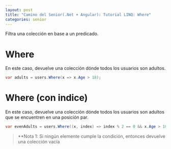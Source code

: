 ```yaml
---
layout: post
title: "Camino del Senior(.Net + Angular): Tutorial LINQ: Where"
categories: senior
---
```


Filtra una colección en base a un <!--more-->predicado.

# Where
En este caso, devuelve una colección dónde todos los usuarios son adultos.

```csharp
var adults = users.Where(x => x.Age > 18);
```

# Where (con indice)
En este caso, devuelve una colección dónde todos los usuarios son adultos que se encuentren en una posición par.

```csharp
var evenAdults = users.Where((x, index) => index % 2 == 0 && x.Age > 18);
```

> **Nota 1: Si ningún elemente cumple la condición, entonces devuelve una colección vacía